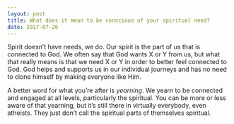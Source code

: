 ```yaml
---
layout: post
title: What does it mean to be conscious of your spiritual need?
date: 2017-07-26
---
```


<p>Spirit doesn’t have needs, we do. Our spirit is the part of us that is connected to God. We often say that God wants X or Y from us, but what that really means is that we need X or Y in order to better feel connected to God. God helps and supports us in our individual journeys and has no need to clone himself by making everyone like Him.</p><p>A better word for what you’re after is <i>yearning</i>. We yearn to be connected and engaged at all levels, particularly the spiritual. You can be more or less aware of that yearning, but it’s still there in virtually everybody, even atheists. They just don’t call the spiritual parts of themselves spiritual.</p>
